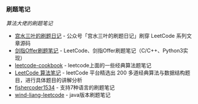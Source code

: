 


### 刷题笔记

_算法大佬的刷题笔记_

- [宫水三叶的刷题日记](https://github.com/SharingSource/LogicStack-LeetCode) - 公众号「宫水三叶的刷题日记」刷穿 LeetCode 系列文章源码
- [剑指Offer刷题笔记](https://github.com/Jack-Cherish/LeetCode) - LeetCode、剑指Offer刷题笔记（C/C++、Python3实现）
- [leetcode-cookbook](https://github.com/gaowenxin95/leetcode-cookbook) - leetcode上面的一些经典算法题笔记
- [LeetCode 算法笔记](https://github.com/datawhalechina/leetcode-notes) - leetCode 平台精选出 200 多道经典算法与数据结构题目，进行具体题目的讲解分析
- [fishercoder1534](https://github.com/fishercoder1534/Leetcode) - 支持7种语言的刷题笔记
- [wind-liang-leetcode](https://github.com/wind-liang/leetcode/) - java版本刷题笔记

